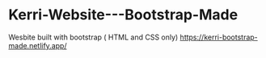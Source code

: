 # Kerri-Website---Bootstrap-Made
Wesbite built with bootstrap ( HTML and CSS only)
https://kerri-bootstrap-made.netlify.app/
